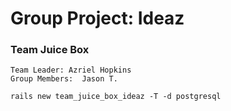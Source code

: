 # Group Project: Ideaz

### Team Juice Box

```shell
Team Leader: Azriel Hopkins
Group Members:  Jason T.
```

```shell
rails new team_juice_box_ideaz -T -d postgresql
```